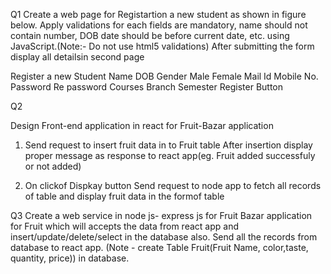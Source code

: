 Q1
 Create a web page for Registartion a new student as shown in figure below. Apply validations for each fields are mandatory, name should not contain number, DOB date should be before current date, etc. using JavaScript.(Note:- Do not use html5 validations) After submitting the form display all detailsin second page
 
 Register a new Student
 Name
 DOB
 Gender Male Female
 Mail Id
 Mobile No.
 Password
 Re password
 Courses
 Branch
 Semester
 Register Button
 
 
 
 
 Q2
 
 Design Front-end application in react for Fruit-Bazar application
 1. Send request to insert fruit data in to Fruit table
 After insertion display proper message as response to react app(eg. Fruit added successfuly or not added)
 
 2. On clickof Dispkay button Send request to node app to fetch all records of table and display fruit data in the formof table
 
 
 Q3
 Create a web service in node js- express js for Fruit Bazar application for Fruit which will accepts the data from react app and insert/update/delete/select in the database also. Send all the records from database to react app. (Note - create Table Fruit(Fruit Name, color,taste, quantity, price)) in database.
